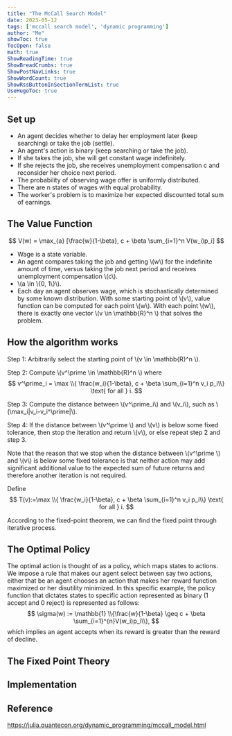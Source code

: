 ```yaml
---
title: "The McCall Search Model" 
date: 2023-05-12
tags: ['mccall search model', 'dynamic programming']
author: "Me"
showToc: true
TocOpen: false
math: true
ShowReadingTime: true
ShowBreadCrumbs: true
ShowPostNavLinks: true
ShowWordCount: true
ShowRssButtonInSectionTermList: true
UseHugoToc: true
---
```


## Set up 
- An agent decides whether to delay her employment later (keep searching) or take the job (settle).
- An agent's action is binary (keep searching or take the job).
- If she takes the job, she will get constant wage indefinitely.
- If she rejects the job, she receives unemployment compensation c and reconsider her choice next period.
- The probability of observing wage offer is uniformly distributed. 
- There are n states of wages with equal probability.
- The worker's problem is to maximize her expected discounted total sum of earnings. 


## The Value Function 

$$ 
V(w) = \max_{a} [\frac{w}{1-\beta}, c + \beta \sum_{i=1}^n V(w_i)p_i]
$$ 

- Wage is a state variable. 
- An agent compares taking the job and getting \\(w\\) for the indefinite amount of time, versus taking the job next period and receives unemployment compensation \\(c\\). 
- \\(a \in \\{0, 1\\}\\). 
- Each day an agent observes wage, which is stochastically determined by some known distribution.  With some starting point of \\(v\\), value function can be computed for each point \\(w\\).  With each point \\(w\\), there is exactly one vector \\(v \in \mathbb{R}^n \\) that solves the problem. 


## How the algorithm works 
Step 1: Arbitrarily select the starting point of \\(v \in \mathbb{R}^n \\).

Step 2: Compute \\(v^\prime \in \mathbb{R}^n \\)  where 
$$ 
v^\prime_i = \max \\{ \frac{w_i}{1-\beta}, c + \beta \sum_{i=1}^n v_i p_i\\} \text{ for all } i. 
$$ 

Step 3: Compute the distance between \\(v^\prime_i\\) and \\(v_i\\), such as \\(\max_i|v_i-v_i^\prime|\\). 

Step 4: If the distance between \\(v^\prime \\) and \\(v\\) is below some fixed tolerance, then stop the iteration and return \\(v\\), or else repeat step 2 and step 3. 

Note that the reason that we stop when the distance between \\(v^\prime \\) and \\(v\\) is below some fixed tolerance is that neither action may add significant additional value to the expected sum of future returns and therefore another iteration is not required. 

Define 
$$ 
T(v):=\max \\{ \frac{w_i}{1-\beta}, c + \beta \sum_{i=1}^n v_i p_i\\}  \text{ for all } i.
$$ 

According to the fixed-point theorem, we can find the fixed point through iterative process. 

## The Optimal Policy 

The optimal action is thought of as a policy, which maps states to actions.  We impose a rule that makes our agent select between say two actions, either that be an agent chooses an action that makes her reward function maximized or her disutility minimized.  In this specific example, the policy function that dictates states to specific action represented as binary (1 accept and 0 reject) is represented as follows: 
$$ 
\sigma(w) := \mathbb{1} \\{\frac{w}{1-\beta} \geq c + \beta \sum_{i=1}^{n}V(w_i)p_i\\},
$$ 
which implies an agent accepts when its reward is greater than the reward of decline. 

## The Fixed Point Theory 

## Implementation 



## Reference
https://julia.quantecon.org/dynamic_programming/mccall_model.html